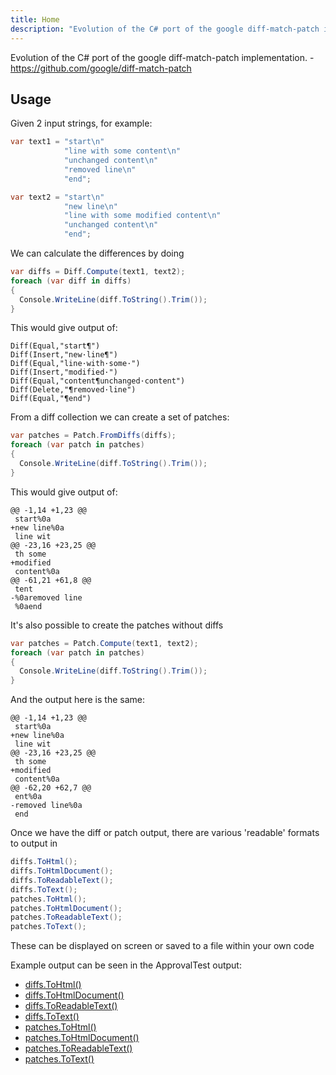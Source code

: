 ```yaml
---
title: Home
description: "Evolution of the C# port of the google diff-match-patch implementation."
---
```


Evolution of the C# port of the google diff-match-patch implementation. - <https://github.com/google/diff-match-patch>

## Usage

Given 2 input strings, for example:

```csharp
var text1 = "start\n"
            "line with some content\n"
            "unchanged content\n"
            "removed line\n"
            "end";

var text2 = "start\n"
            "new line\n"
            "line with some modified content\n"
            "unchanged content\n"
            "end";
```

We can calculate the differences by doing

```csharp
var diffs = Diff.Compute(text1, text2);
foreach (var diff in diffs)
{
  Console.WriteLine(diff.ToString().Trim());
}
```

This would give output of:

```text
Diff(Equal,"start¶")
Diff(Insert,"new·line¶")
Diff(Equal,"line·with·some·")
Diff(Insert,"modified·")
Diff(Equal,"content¶unchanged·content")
Diff(Delete,"¶removed·line")
Diff(Equal,"¶end")
```

From a diff collection we can create a set of patches:

```csharp
var patches = Patch.FromDiffs(diffs);
foreach (var patch in patches)
{
  Console.WriteLine(diff.ToString().Trim());
}
```

This would give output of:

```text
@@ -1,14 +1,23 @@
 start%0a
+new line%0a
 line wit
@@ -23,16 +23,25 @@
 th some 
+modified 
 content%0a
@@ -61,21 +61,8 @@
 tent
-%0aremoved line
 %0aend
```

It's also possible to create the patches without diffs

```csharp
var patches = Patch.Compute(text1, text2);
foreach (var patch in patches)
{
  Console.WriteLine(diff.ToString().Trim());
}
```

And the output here is the same:

```text
@@ -1,14 +1,23 @@
 start%0a
+new line%0a
 line wit
@@ -23,16 +23,25 @@
 th some 
+modified 
 content%0a
@@ -62,20 +62,7 @@
 ent%0a
-removed line%0a
 end
```

Once we have the diff or patch output, there are various 'readable' formats to output in

```csharp
diffs.ToHtml();
diffs.ToHtmlDocument();
diffs.ToReadableText();
diffs.ToText();
patches.ToHtml();
patches.ToHtmlDocument();
patches.ToReadableText();
patches.ToText();
```

These can be displayed on screen or saved to a file within your own code

Example output can be seen in the ApprovalTest output:

* [diffs.ToHtml()](https://github.com/BlythMeister/google-diff-match-patch/blob/master/src/google-diff-match-patch-tests/OutputTests.CorrectDiffHtmlOutput_TextInput.approved.html)
* [diffs.ToHtmlDocument()](https://github.com/BlythMeister/google-diff-match-patch/blob/master/src/google-diff-match-patch-tests/OutputTests.CorrectDiffHtmlDocOutput_TextInput.approved.html)
* [diffs.ToReadableText()](https://github.com/BlythMeister/google-diff-match-patch/blob/master/src/google-diff-match-patch-tests/OutputTests.CorrectDiffTextOutput_TextInput.approved.txt)
* [diffs.ToText()](https://github.com/BlythMeister/google-diff-match-patch/blob/master/src/google-diff-match-patch-tests/OutputTests.CorrectDiffRawTextOutput_TextInput.approved.txt)
* [patches.ToHtml()](https://github.com/BlythMeister/google-diff-match-patch/blob/master/src/google-diff-match-patch-tests/OutputTests.CorrectPatchHtmlOutput_TextInput.approved.html)
* [patches.ToHtmlDocument()](https://github.com/BlythMeister/google-diff-match-patch/blob/master/src/google-diff-match-patch-tests/OutputTests.CorrectPatchHtmlDocOutput_TextInput.approved.html)
* [patches.ToReadableText()](https://github.com/BlythMeister/google-diff-match-patch/blob/master/src/google-diff-match-patch-tests/OutputTests.CorrectPatchTextOutput_TextInput.approved.txt)
* [patches.ToText()](https://github.com/BlythMeister/google-diff-match-patch/blob/master/src/google-diff-match-patch-tests/OutputTests.CorrectPatchRawTextOutput_TextInput.approved.txt)
